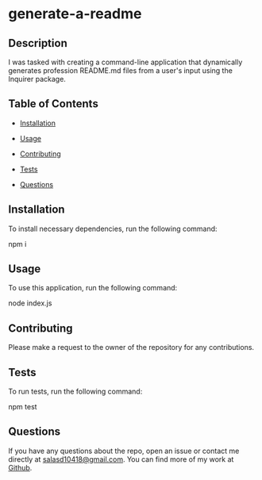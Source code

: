 # generate-a-readme

## Description

I was tasked with creating a command-line application that dynamically generates profession README.md files from a user's input using the Inquirer package.


## Table of Contents

* [Installation](#installation)

* [Usage](#usage)

* [Contributing](#contributing)

* [Tests](#tests)

* [Questions](#questions)


## Installation

To install necessary dependencies, run the following command:

npm i


## Usage

To use this application, run the following command:

node index.js


## Contributing

Please make a request to the owner of the repository for any contributions.


## Tests

To run tests, run the following command:

npm test


## Questions

If you have any questions about the repo, open an issue or contact me directly at salasd10418@gmail.com. You can find more of my work at [Github](https://github.com/salasd93).
